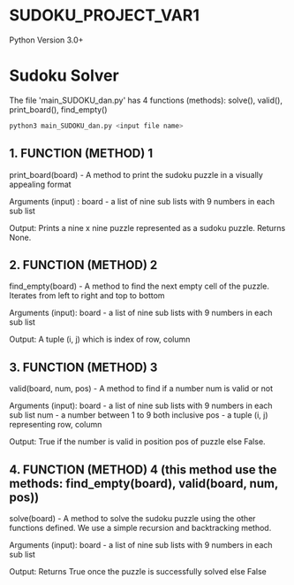 # SUDOKU_PROJECT_VAR1

Python Version 3.0+

# Sudoku Solver

The file 'main_SUDOKU_dan.py' has 4 functions (methods): solve(), valid(), print_board(), find_empty() 


```bash 
python3 main_SUDOKU_dan.py <input file name>
```
## 1. FUNCTION (METHOD) 1 

print_board(board) - A method to print the sudoku puzzle in a visually appealing format

Arguments (input) : board - a list of nine sub lists with 9 numbers in each sub list

Output: Prints a nine x nine puzzle represented as a sudoku puzzle. Returns None.

## 2. FUNCTION (METHOD) 2

find_empty(board) - A method to find the next empty cell of the puzzle. Iterates from left to right and top to bottom

Arguments (input): board - a list of nine sub lists with 9 numbers in each sub list

Output: A tuple (i, j) which is index of row, column



## 3. FUNCTION (METHOD) 3 

valid(board, num, pos) - A method to find if a number num is valid or not

Arguments (input):
    board - a list of nine sub lists with 9 numbers in each sub list
    num - a number between 1 to 9 both inclusive
    pos - a tuple (i, j) representing row, column

Output: True if the number is valid in position pos of puzzle else False.




## 4. FUNCTION (METHOD) 4 (this method use the methods: find_empty(board), valid(board, num, pos))

solve(board) - A method to solve the sudoku puzzle using the other functions defined. We use a simple recursion and backtracking method.

Arguments (input): board - a list of nine sub lists with 9 numbers in each sub list

Output: Returns True once the puzzle is successfully solved else False
